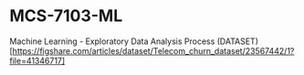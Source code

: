 # MCS-7103-ML
Machine Learning - Exploratory Data Analysis Process
(DATASET)[https://figshare.com/articles/dataset/Telecom_churn_dataset/23567442/1?file=41346717]